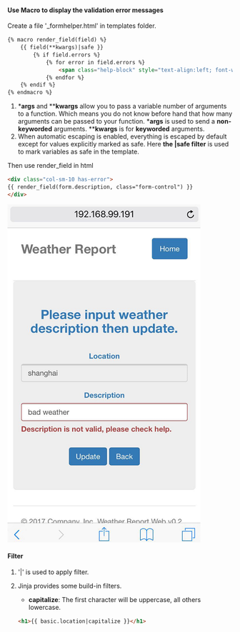 #### Use Macro to display the validation error messages

Create a file '_formhelper.html' in templates folder.

```html
{% macro render_field(field) %}
    {{ field(**kwargs)|safe }}
        {% if field.errors %}
            {% for error in field.errors %}
                <span class="help-block" style="text-align:left; font-weight:bold">{{ error }}</span>
            {% endfor %}
    {% endif %}
{% endmacro %}
```

1. ***args** and ****kwargs** allow you to pass a variable number of arguments to a function. Which means you do not know before hand that how many arguments can be passed to your function. ***args** is used to send a **non-keyworded** arguments. ****kwargs** is for **keyworded** arguments.
2. When automatic escaping is enabled, everything is escaped by default except for values explicitly marked as safe. Here **the |safe filter** is used to mark variables as safe in the template.

Then use render_field in html

```html
<div class="col-sm-10 has-error">
{{ render_field(form.description, class="form-control") }}
</div>
```
![](/assets/ch5/validation.PNG)

#### Filter

1. '|' is used to apply filter.
2. Jinja provides some build-in filters.

    * **capitalize**: The first character will be uppercase, all others lowercase.
    ```html
    <h1>{{ basic.location|capitalize }}</h1>
    ```
